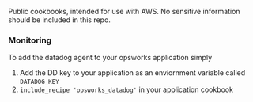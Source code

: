 Public cookbooks, intended for use with AWS.
No sensitive information should be included in this repo.

### Monitoring
To add the datadog agent to your opsworks application simply

1. Add the DD key to your application as an enviornment variable called `DATADOG_KEY`
1. `include_recipe 'opsworks_datadog'` in your application cookbook


